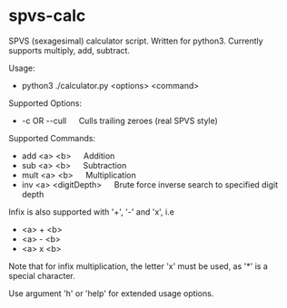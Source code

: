 # spvs-calc
SPVS (sexagesimal) calculator script.  Written for python3.  Currently supports multiply, add, subtract.

Usage:
- python3 ./calculator.py \<options\> \<command\>

Supported Options:
- \-c OR \--cull &emsp; Culls trailing zeroes (real SPVS style)


Supported Commands:
- add \<a\> \<b\> &emsp; Addition
- sub \<a\> \<b\> &emsp; Subtraction
- mult \<a\> \<b\> &emsp; Multiplication
- inv \<a\> \<digitDepth\> &emsp; Brute force inverse search to specified digit depth


Infix is also supported with '+', '-' and 'x', i.e
- \<a\> \+ \<b\>
- \<a\> \- \<b\>
- \<a\> x \<b\>

Note that for infix multiplication, the letter 'x' must be used, as '\*' is a special character.  

Use argument 'h' or 'help' for extended usage options.
